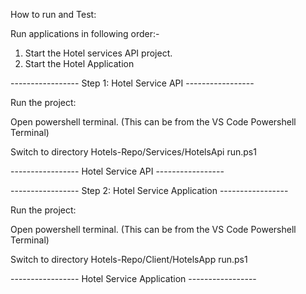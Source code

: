 How to run and Test:

Run applications in following order:-

1. Start the Hotel services API project.
2. Start the Hotel Application 


----------------- Step 1: Hotel Service API ----------------- 

Run the project:

Open powershell terminal. (This can be from the VS Code Powershell Terminal)

Switch to directory Hotels-Repo/Services/HotelsApi
run.ps1

----------------- Hotel Service API ----------------- 





----------------- Step 2: Hotel Service Application ----------------- 

Run the project:

Open powershell terminal. (This can be from the VS Code Powershell Terminal)

Switch to directory Hotels-Repo/Client/HotelsApp
run.ps1

----------------- Hotel Service Application ----------------- 


